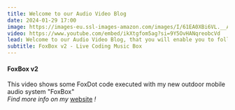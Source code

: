 ```yaml
---
title: Welcome to our Audio Video Blog
date: 2024-01-29 17:00
image: https://images-eu.ssl-images-amazon.com/images/I/61EA0XBi6VL.__AC_SX300_SY300_QL70_ML2_.jpg
video: https://www.youtube.com/embed/ikXtgfom5ag?si=9Y5OvHANqreobcVd
lead: Welcome to our Audio Video Blog, that you will enable you to follow our Event from everywhere in the world. Each recorded and streamed workshop and performance will be posted here.
subtitle: FoxBox v2 - Live Coding Music Box
---
```


#### FoxBox v2
This video shows some FoxDot code executed with my new outdoor mobile audio system "FoxBox"
<br>
*Find more info on my* <a href="http://jensmeisner.net/" target="_blank">website</a> *!*
